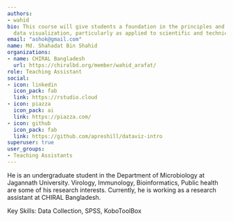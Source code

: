 ```yaml
---
authors:
- wahid
bio: This course will give students a foundation in the principles and practice of
  data visualization, particularly as applied to scientific and technical data.
email: "ashok@gmail.com"
name: Md. Shahadat Bin Shahid
organizations:
- name: CHIRAL Bangladesh
  url: https://chiralbd.org/member/wahid_arafat/
role: Teaching Assistant
social:
- icon: linkedin
  icon_pack: fab
  link: https://rstudio.cloud
- icon: piazza
  icon_pack: ai
  link: https://piazza.com/
- icon: github
  icon_pack: fab
  link: https://github.com/apreshill/dataviz-intro
superuser: true
user_groups:
- Teaching Assistants
---
```



He is an undergraduate student in the Department of Microbiology at Jagannath University. Virology, Immunology, Bioinformatics, Public health are some of his research interests. Currently, he is working as a research assistant at CHIRAL Bangladesh.

Key Skills: Data Collection, SPSS, KoboToolBox
